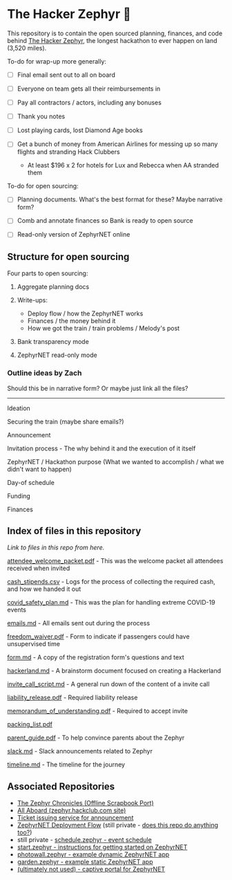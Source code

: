 # The Hacker Zephyr 🚂

This repository is to contain the open sourced planning, finances, and code behind [The Hacker Zephyr](https://zephyr.hackclub.com), the longest hackathon to ever happen on land (3,520 miles).

To-do for wrap-up more generally:

- [ ] Final email sent out to all on board

- [ ] Everyone on team gets all their reimbursements in

- [ ] Pay all contractors / actors, including any bonuses

- [ ] Thank you notes

- [ ] Lost playing cards, lost Diamond Age books

- [ ] Get a bunch of money from American Airlines for messing up so many flights and stranding Hack Clubbers

  - At least $196 x 2 for hotels for Lux and Rebecca when AA stranded them

To-do for open sourcing:

- [ ] Planning documents. What's the best format for these? Maybe narrative form?

- [ ] Comb and annotate finances so Bank is ready to open source

- [ ] Read-only version of ZephyrNET online

## Structure for open sourcing

Four parts to open sourcing:

1. Aggregate planning docs
2. Write-ups:

   - Deploy flow / how the ZephyrNET works
   - Finances / the money behind it
   - How we got the train / train problems / Melody's post

3. Bank transparency mode
4. ZephyrNET read-only mode

### Outline ideas by Zach

Should this be in narrative form? Or maybe just link all the files?

---

Ideation

Securing the train (maybe share emails?)

Announcement

Invitation process - The why behind it and the execution of it itself

ZephyrNET / Hackathon purpose (What we wanted to accomplish / what we didn't want to happen)

Day-of schedule

Funding

Finances

## Index of files in this repository

_Link to files in this repo from here._

[attendee_welcome_packet.pdf](attendee_welcome_packet.pdf) - This was the welcome packet all attendees received when invited

[cash_stipends.csv](cash_stipends.csv) - Logs for the process of collecting the required cash, and how we handed it out

[covid_safety_plan.md](covid_safety_plan.md) - This was the plan for handling extreme COVID-19 events

[emails.md](emails.md) - All emails sent out during the process

[freedom_waiver.pdf](freedom_waiver.pdf) - Form to indicate if passengers could have unsupervised time

[form.md](form.md) - A copy of the registration form's questions and text

[hackerland.md](hackerland.md) - A brainstorm document focused on creating a Hackerland

[invite_call_script.md](invite_call_script.md) - A general run down of the content of a invite call

[liability_release.pdf](liability_release.pdf) - Required liability release

[memorandum_of_understanding.pdf](memorandum_of_understanding.pdf) - Required to accept invite

[packing_list.pdf](packing_list.pdf)

[parent_guide.pdf](parent_guide.pdf) - To help convince parents about the Zephyr

[slack.md](slack.md) - Slack announcements related to Zephyr

[timeline.md](timeline.md) - The timeline for the journey

## Associated Repositories

- [The Zephyr Chronicles (Offline Scrapbook Port)](https://github.com/hackclub/the-zephyr-chronicles)
- [All Aboard (zephyr.hackclub.com site)](https://github.com/hackclub/all-aboard)
- [Ticket issuing service for announcement](https://github.com/hackclub/tickets-all-aboard)
- [ZephyrNET Deployment Flow](https://github.com/hackclub/zephyr-deploy-service) (still private - [does this repo do anything too?](https://github.com/hackclub/deploy))
- still private - [schedule.zephyr - event schedule](https://github.com/hackclub/zephyr-hub)
- [start.zephyr - instructions for getting started on ZephyrNET](https://github.com/hackclub/start.zephyr)
- [photowall.zephyr - example dynamic ZephyrNET app](https://github.com/hackclub/photowall.zephyr)
- [garden.zephyr - example static ZephyrNET app](https://github.com/hackclub/garden.zephyr)
- [(ultimately not used) - captive portal for ZephyrNET](https://github.com/hackclub/captive.zephyr)
